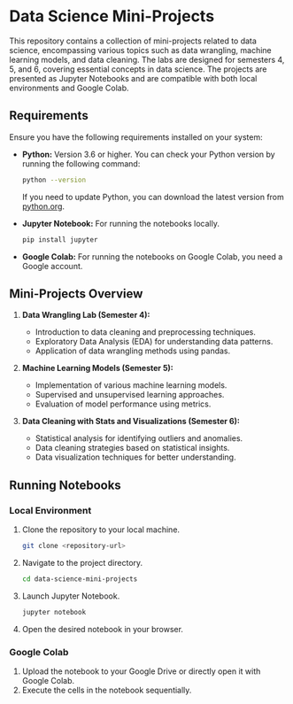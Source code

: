 # Data Science Mini-Projects

This repository contains a collection of mini-projects related to data science, encompassing various topics such as data wrangling, machine learning models, and data cleaning. The labs are designed for semesters 4, 5, and 6, covering essential concepts in data science. The projects are presented as Jupyter Notebooks and are compatible with both local environments and Google Colab.

## Requirements

Ensure you have the following requirements installed on your system:

- **Python:** Version 3.6 or higher. You can check your Python version by running the following command:
  ```bash
  python --version
  ```

  If you need to update Python, you can download the latest version from [python.org](https://www.python.org/downloads/).

- **Jupyter Notebook:** For running the notebooks locally.
  ```bash
  pip install jupyter
  ```

- **Google Colab:** For running the notebooks on Google Colab, you need a Google account.

## Mini-Projects Overview

1. **Data Wrangling Lab (Semester 4):**
   - Introduction to data cleaning and preprocessing techniques.
   - Exploratory Data Analysis (EDA) for understanding data patterns.
   - Application of data wrangling methods using pandas.

2. **Machine Learning Models (Semester 5):**
   - Implementation of various machine learning models.
   - Supervised and unsupervised learning approaches.
   - Evaluation of model performance using metrics.

3. **Data Cleaning with Stats and Visualizations (Semester 6):**
   - Statistical analysis for identifying outliers and anomalies.
   - Data cleaning strategies based on statistical insights.
   - Data visualization techniques for better understanding.

## Running Notebooks

### Local Environment

1. Clone the repository to your local machine.
   ```bash
   git clone <repository-url>
   ```

2. Navigate to the project directory.
   ```bash
   cd data-science-mini-projects
   ```

3. Launch Jupyter Notebook.
   ```bash
   jupyter notebook
   ```

4. Open the desired notebook in your browser.

### Google Colab

1. Upload the notebook to your Google Drive or directly open it with Google Colab.
2. Execute the cells in the notebook sequentially.
